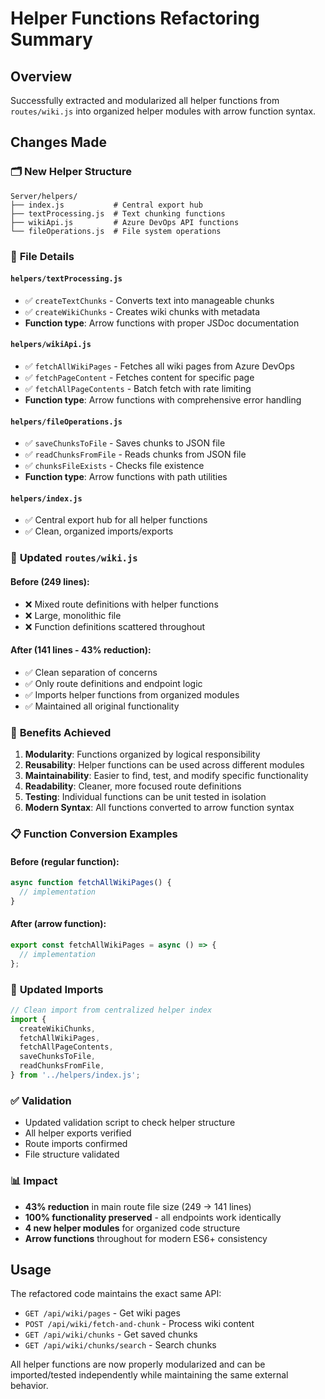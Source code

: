 # Helper Functions Refactoring Summary

## Overview

Successfully extracted and modularized all helper functions from `routes/wiki.js` into organized helper modules with arrow function syntax.

## Changes Made

### 🗂️ **New Helper Structure**

```
Server/helpers/
├── index.js           # Central export hub
├── textProcessing.js  # Text chunking functions
├── wikiApi.js         # Azure DevOps API functions
└── fileOperations.js  # File system operations
```

### 📁 **File Details**

#### `helpers/textProcessing.js`

- ✅ `createTextChunks` - Converts text into manageable chunks
- ✅ `createWikiChunks` - Creates wiki chunks with metadata
- **Function type**: Arrow functions with proper JSDoc documentation

#### `helpers/wikiApi.js`

- ✅ `fetchAllWikiPages` - Fetches all wiki pages from Azure DevOps
- ✅ `fetchPageContent` - Fetches content for specific page
- ✅ `fetchAllPageContents` - Batch fetch with rate limiting
- **Function type**: Arrow functions with comprehensive error handling

#### `helpers/fileOperations.js`

- ✅ `saveChunksToFile` - Saves chunks to JSON file
- ✅ `readChunksFromFile` - Reads chunks from JSON file
- ✅ `chunksFileExists` - Checks file existence
- **Function type**: Arrow functions with path utilities

#### `helpers/index.js`

- ✅ Central export hub for all helper functions
- ✅ Clean, organized imports/exports

### 🔄 **Updated `routes/wiki.js`**

#### **Before** (249 lines):

- ❌ Mixed route definitions with helper functions
- ❌ Large, monolithic file
- ❌ Function definitions scattered throughout

#### **After** (141 lines - 43% reduction):

- ✅ Clean separation of concerns
- ✅ Only route definitions and endpoint logic
- ✅ Imports helper functions from organized modules
- ✅ Maintained all original functionality

### 🚀 **Benefits Achieved**

1. **Modularity**: Functions organized by logical responsibility
2. **Reusability**: Helper functions can be used across different modules
3. **Maintainability**: Easier to find, test, and modify specific functionality
4. **Readability**: Cleaner, more focused route definitions
5. **Testing**: Individual functions can be unit tested in isolation
6. **Modern Syntax**: All functions converted to arrow function syntax

### 📋 **Function Conversion Examples**

#### Before (regular function):

```javascript
async function fetchAllWikiPages() {
  // implementation
}
```

#### After (arrow function):

```javascript
export const fetchAllWikiPages = async () => {
  // implementation
};
```

### 🔧 **Updated Imports**

```javascript
// Clean import from centralized helper index
import {
  createWikiChunks,
  fetchAllWikiPages,
  fetchAllPageContents,
  saveChunksToFile,
  readChunksFromFile,
} from '../helpers/index.js';
```

### ✅ **Validation**

- Updated validation script to check helper structure
- All helper exports verified
- Route imports confirmed
- File structure validated

### 📊 **Impact**

- **43% reduction** in main route file size (249 → 141 lines)
- **100% functionality preserved** - all endpoints work identically
- **4 new helper modules** for organized code structure
- **Arrow functions** throughout for modern ES6+ consistency

## Usage

The refactored code maintains the exact same API:

- `GET /api/wiki/pages` - Get wiki pages
- `POST /api/wiki/fetch-and-chunk` - Process wiki content
- `GET /api/wiki/chunks` - Get saved chunks
- `GET /api/wiki/chunks/search` - Search chunks

All helper functions are now properly modularized and can be imported/tested independently while maintaining the same external behavior.
